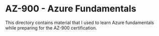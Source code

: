 # AZ-900 - Azure Fundamentals

This directory contains material that I used to learn Azure fundamentals while preparing for the AZ-900 certification.
